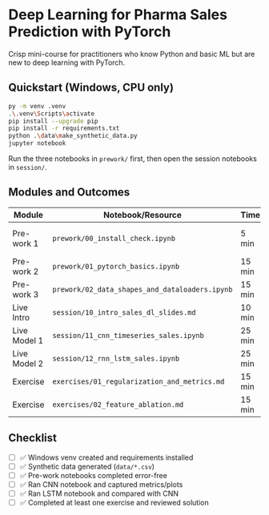 # Deep Learning for Pharma Sales Prediction with PyTorch

Crisp mini-course for practitioners who know Python and basic ML but are new to deep learning with PyTorch.

## Quickstart (Windows, CPU only)
```bash
py -m venv .venv
.\.venv\Scripts\activate
pip install --upgrade pip
pip install -r requirements.txt
python .\data\make_synthetic_data.py
jupyter notebook
```
Run the three notebooks in `prework/` first, then open the session notebooks in `session/`.

## Modules and Outcomes
| Module | Notebook/Resource | Time | Outcome |
|---|---|---|---|
|Pre-work 1|`prework/00_install_check.ipynb`|5 min|Verify Python & PyTorch install|
|Pre-work 2|`prework/01_pytorch_basics.ipynb`|15 min|Tensor ops & tiny model|
|Pre-work 3|`prework/02_data_shapes_and_dataloaders.ipynb`|15 min|Understand batch shapes|
|Live Intro|`session/10_intro_sales_dl_slides.md`|10 min|DL vs baselines|
|Live Model 1|`session/11_cnn_timeseries_sales.ipynb`|25 min|1D-CNN for sales|
|Live Model 2|`session/12_rnn_lstm_sales.ipynb`|25 min|LSTM for sales|
|Exercise|`exercises/01_regularization_and_metrics.md`|15 min|Improve generalization|
|Exercise|`exercises/02_feature_ablation.md`|15 min|Feature importance|

## Checklist
- [ ] ✅ Windows venv created and requirements installed
- [ ] ✅ Synthetic data generated (`data/*.csv`)
- [ ] ✅ Pre-work notebooks completed error-free
- [ ] ✅ Ran CNN notebook and captured metrics/plots
- [ ] ✅ Ran LSTM notebook and compared with CNN
- [ ] ✅ Completed at least one exercise and reviewed solution
